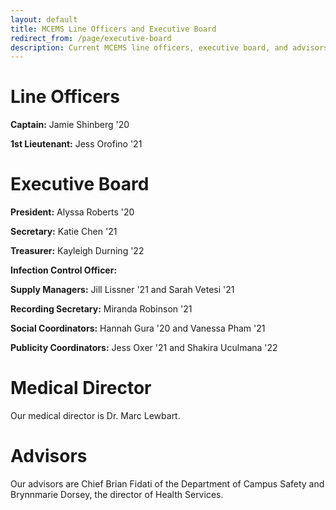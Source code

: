 ```yaml
---
layout: default
title: MCEMS Line Officers and Executive Board
redirect_from: /page/executive-board
description: Current MCEMS line officers, executive board, and advisors.
---
```


Line Officers
=============

**Captain:** Jamie Shinberg '20

**1st Lieutenant:** Jess Orofino '21


Executive Board
===============

**President:** Alyssa Roberts '20

**Secretary:** Katie Chen '21

**Treasurer:** Kayleigh Durning '22

**Infection Control Officer:** 

**Supply Managers:** Jill Lissner '21 and Sarah Vetesi '21

**Recording Secretary:** Miranda Robinson '21

**Social Coordinators:** Hannah Gura '20 and Vanessa Pham '21

**Publicity Coordinators:** Jess Oxer '21 and Shakira Uculmana '22

Medical Director
================

Our medical director is Dr. Marc Lewbart.

Advisors
========

Our advisors are Chief Brian Fidati of the Department of Campus Safety and Brynnmarie Dorsey, the director of Health Services.
